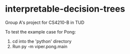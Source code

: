 # interpretable-decision-trees
Group A's project for CS4210-B in TUD

To test the example case for Pong:

1) cd into the 'python' directory
2) Run py -m viper.pong.main
